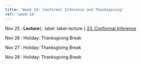 ```yaml
---
title: 'Week 14: Conformal Inference and Thanksgiving'
ref: 'week-14'
---
```


Nov 25
: **Lecture**{: .label .label-lecture } [23. Conformal Inference](lecture/lec23)

Nov 26
: Holiday: Thanksgiving Break

Nov 27
: Holiday: Thanksgiving Break

Nov 28
: Holiday: Thanksgiving Break
